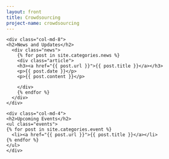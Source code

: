 ```yaml
---
layout: front
title: Crowdsourcing
project-name: crowdsourcing
---
```


<div class="row">

    <div class="col-md-8">
    <h2>News and Updates</h2>
      <div class="news">
        {% for post in site.categories.news %}
        <div class="article">
        <h3><a href="{{ post.url }}">{{ post.title }}</a></h3>
        <p>{{ post.date }}</p>
        <p>{{ post.content }}</p>

        </div>
        {% endfor %}
      </div>
    </div>

    <div class="col-md-4">
    <h2>Upcoming Events</h2>
    <ul class="events">
    {% for post in site.categories.event %}
      <li><a href="{{ post.url }}">{{ post.title }}</a></li>
    {% endfor %}
    </ul>
    </div>

</div>
